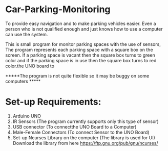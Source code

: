 # Car-Parking-Monitoring
  To provide easy navigation and to make parking vehicles easier. 
  Even a person who is not qualified enough and just knows how to use a computer can use the system.

  This is small program for monitor parking spaces with the use of sensors, The program represents each parking space with a square box on the screen.
  If a parking space is vacant then the square box turns to green color and if the parking space is in use then the square box turns to red color.the UNO board to

*****The program is not quite flexible so it may be buggy on some computers *****
# Set-up Requirements:
  1) Arduino UNO
  2) IR Sensors (The program currently supports only this type of sensor)
  3) USB connector (To connectthe UNO Board to a Computer)
  4) Male-Female Connectors (To connect Sensor to the UNO Board)
  5) Set-up Ncurses Library on the computer (The library is used for UI)   Download the library from here https://ftp.gnu.org/pub/gnu/ncurses/
   
